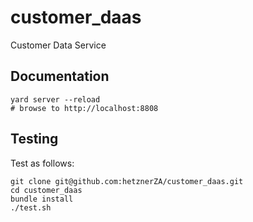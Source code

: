 # customer_daas
Customer Data Service 


## Documentation

```
yard server --reload
# browse to http://localhost:8808
```

## Testing

Test as follows:

```shell
git clone git@github.com:hetznerZA/customer_daas.git
cd customer_daas
bundle install
./test.sh
```
